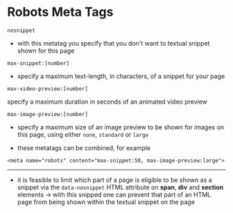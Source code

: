 # Robots Meta Tags

```
nosnippet
```

- with this metatag you specify that you don't want to textual snippet shown for this page

```
max-snippet:[number]
```

- specify a maximum text-length, in characters, of a snippet for your page

```
max-video-preview:[number]
```

specify a maximum duration in seconds of an animated video preview

```
max-image-preview:[number]
```

- specify a maximum size of an image preview to be shown for images on this page, using either `none`, `standard` or `large`

- these metatags can be combined, for example
```
<meta name="robots" content="max-snippet:50, max-image-preview:large">
```

***

- it is feasible to limit which part of a page is eligible to be shown as a snippet via the `data-nosnippet` HTML attribute on **span**, **div** and **section** elements
&rarr; with this snipped one can prevent that part of an HTML page from being shown within the textual snippet on the page

